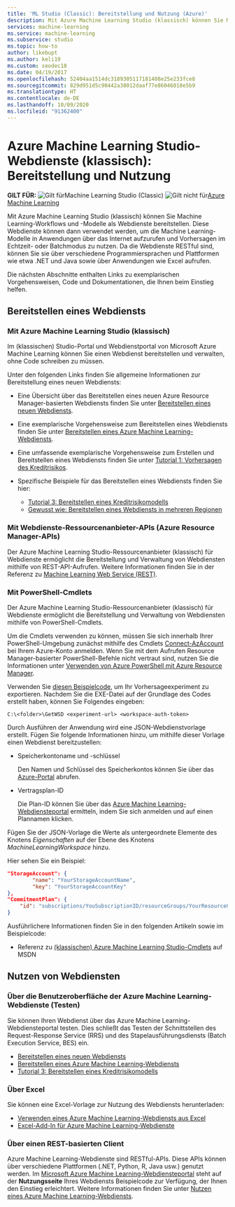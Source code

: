 ```yaml
---
title: 'ML Studio (Classic): Bereitstellung und Nutzung (Azure)'
description: Mit Azure Machine Learning Studio (klassisch) können Sie Machine Learning-Workflows und -Modelle als Webdienste bereitstellen. Diese Webdienste können dann verwendet werden, um die Machine Learning-Modelle in Anwendungen über das Internet aufzurufen und Vorhersagen im Echtzeit- oder Batchmodus zu nutzen.
services: machine-learning
ms.service: machine-learning
ms.subservice: studio
ms.topic: how-to
author: likebupt
ms.author: keli19
ms.custom: seodec18
ms.date: 04/19/2017
ms.openlocfilehash: 52404aa1514dc3189305117181408e25e233fce8
ms.sourcegitcommit: 829d951d5c90442a38012daaf77e86046018e5b9
ms.translationtype: HT
ms.contentlocale: de-DE
ms.lasthandoff: 10/09/2020
ms.locfileid: "91362400"
---
```

# <a name="azure-machine-learning-studio-classic-web-services-deployment-and-consumption"></a>Azure Machine Learning Studio-Webdienste (klassisch): Bereitstellung und Nutzung

**GILT FÜR:**  ![Gilt für ](../../../includes/media/aml-applies-to-skus/yes.png)Machine Learning Studio (Classic) ![Gilt nicht für ](../../../includes/media/aml-applies-to-skus/no.png)[Azure Machine Learning](../compare-azure-ml-to-studio-classic.md)

Mit Azure Machine Learning Studio (klassisch) können Sie Machine Learning-Workflows und -Modelle als Webdienste bereitstellen. Diese Webdienste können dann verwendet werden, um die Machine Learning-Modelle in Anwendungen über das Internet aufzurufen und Vorhersagen im Echtzeit- oder Batchmodus zu nutzen. Da die Webdienste RESTful sind, können Sie sie über verschiedene Programmiersprachen und Plattformen wie etwa .NET und Java sowie über Anwendungen wie Excel aufrufen.

Die nächsten Abschnitte enthalten Links zu exemplarischen Vorgehensweisen, Code und Dokumentationen, die Ihnen beim Einstieg helfen.

## <a name="deploy-a-web-service"></a>Bereitstellen eines Webdiensts

### <a name="with-azure-machine-learning-studio-classic"></a>Mit Azure Machine Learning Studio (klassisch)

Im (klassischen) Studio-Portal und Webdienstportal von Microsoft Azure Machine Learning können Sie einen Webdienst bereitstellen und verwalten, ohne Code schreiben zu müssen.

Unter den folgenden Links finden Sie allgemeine Informationen zur Bereitstellung eines neuen Webdiensts:

* Eine Übersicht über das Bereitstellen eines neuen Azure Resource Manager-basierten Webdiensts finden Sie unter [Bereitstellen eines neuen Webdiensts](deploy-a-machine-learning-web-service.md).
* Eine exemplarische Vorgehensweise zum Bereitstellen eines Webdiensts finden Sie unter [Bereitstellen eines Azure Machine Learning-Webdiensts](deploy-a-machine-learning-web-service.md).
* Eine umfassende exemplarische Vorgehensweise zum Erstellen und Bereitstellen eines Webdiensts finden Sie unter [Tutorial 1: Vorhersagen des Kreditrisikos](tutorial-part1-credit-risk.md).
* Spezifische Beispiele für das Bereitstellen eines Webdiensts finden Sie hier:

  * [Tutorial 3: Bereitstellen eines Kreditrisikomodells](tutorial-part3-credit-risk-deploy.md)
  * [Gewusst wie: Bereitstellen eines Webdiensts in mehreren Regionen](deploy-a-machine-learning-web-service.md#multi-region)

### <a name="with-web-services-resource-provider-apis-azure-resource-manager-apis"></a>Mit Webdienste-Ressourcenanbieter-APIs (Azure Resource Manager-APIs)

Der Azure Machine Learning Studio-Ressourcenanbieter (klassisch) für Webdienste ermöglicht die Bereitstellung und Verwaltung von Webdiensten mithilfe von REST-API-Aufrufen. Weitere Informationen finden Sie in der Referenz zu [Machine Learning Web Service (REST)](/rest/api/machinelearning/index).

<!-- [Machine Learning Web Service (REST)](https://msdn.microsoft.com/library/azure/mt767538.aspx) reference. -->

### <a name="with-powershell-cmdlets"></a>Mit PowerShell-Cmdlets

Der Azure Machine Learning Studio-Ressourcenanbieter (klassisch) für Webdienste ermöglicht die Bereitstellung und Verwaltung von Webdiensten mithilfe von PowerShell-Cmdlets.

Um die Cmdlets verwenden zu können, müssen Sie sich innerhalb Ihrer PowerShell-Umgebung zunächst mithilfe des Cmdlets [Connect-AzAccount](/powershell/module/az.accounts/connect-azaccount) bei Ihrem Azure-Konto anmelden. Wenn Sie mit dem Aufrufen Resource Manager-basierter PowerShell-Befehle nicht vertraut sind, nutzen Sie die Informationen unter [Verwenden von Azure PowerShell mit Azure Resource Manager](../../azure-resource-manager/management/manage-resources-powershell.md).

Verwenden Sie [diesen Beispielcode](https://github.com/ritwik20/AzureML-WebServices), um Ihr Vorhersageexperiment zu exportieren. Nachdem Sie die EXE-Datei auf der Grundlage des Codes erstellt haben, können Sie Folgendes eingeben:

```azurepowershell
C:\<folder>\GetWSD <experiment-url> <workspace-auth-token>
```

Durch Ausführen der Anwendung wird eine JSON-Webdienstvorlage erstellt. Fügen Sie folgende Informationen hinzu, um mithilfe dieser Vorlage einen Webdienst bereitzustellen:

* Speicherkontoname und -schlüssel

    Den Namen und Schlüssel des Speicherkontos können Sie über das [Azure-Portal](https://portal.azure.com/) abrufen.
* Vertragsplan-ID

    Die Plan-ID können Sie über das [Azure Machine Learning-Webdiensteportal](https://services.azureml.net) ermitteln, indem Sie sich anmelden und auf einen Plannamen klicken.

Fügen Sie der JSON-Vorlage die Werte als untergeordnete Elemente des Knotens *Eigenschaften* auf der Ebene des Knotens *MachineLearningWorkspace* hinzu.

Hier sehen Sie ein Beispiel:

```json
"StorageAccount": {
        "name": "YourStorageAccountName",
        "key": "YourStorageAccountKey"
},
"CommitmentPlan": {
    "id": "subscriptions/YouSubscriptionID/resourceGroups/YourResourceGroupID/providers/Microsoft.MachineLearning/commitmentPlans/YourPlanName"
}
```

Ausführlichere Informationen finden Sie in den folgenden Artikeln sowie im Beispielcode:

* Referenz zu [(klassischen) Azure Machine Learning Studio-Cmdlets](https://docs.microsoft.com/powershell/module/az.machinelearning) auf MSDN

## <a name="consume-the-web-services"></a>Nutzen von Webdiensten

### <a name="from-the-azure-machine-learning-web-services-ui-testing"></a>Über die Benutzeroberfläche der Azure Machine Learning-Webdienste (Testen)

Sie können Ihren Webdienst über das Azure Machine Learning-Webdiensteportal testen. Dies schließt das Testen der Schnittstellen des Request-Response Service (RRS) und des Stapelausführungsdiensts (Batch Execution Service, BES) ein.

* [Bereitstellen eines neuen Webdiensts](deploy-a-machine-learning-web-service.md)
* [Bereitstellen eines Azure Machine Learning-Webdiensts](deploy-a-machine-learning-web-service.md)
* [Tutorial 3: Bereitstellen eines Kreditrisikomodells](tutorial-part3-credit-risk-deploy.md)

### <a name="from-excel"></a>Über Excel

Sie können eine Excel-Vorlage zur Nutzung des Webdiensts herunterladen:

* [Verwenden eines Azure Machine Learning-Webdiensts aus Excel](consuming-from-excel.md)
* [Excel-Add-In für Azure Machine Learning-Webdienste](excel-add-in-for-web-services.md)

### <a name="from-a-rest-based-client"></a>Über einen REST-basierten Client

Azure Machine Learning-Webdienste sind RESTful-APIs. Diese APIs können über verschiedene Plattformen (.NET, Python, R, Java usw.) genutzt werden. Im [Microsoft Azure Machine Learning-Webdiensteportal](https://services.azureml.net) steht auf der **Nutzungsseite** Ihres Webdiensts Beispielcode zur Verfügung, der Ihnen den Einstieg erleichtert. Weitere Informationen finden Sie unter [Nutzen eines Azure Machine Learning-Webdiensts](consume-web-services.md).
